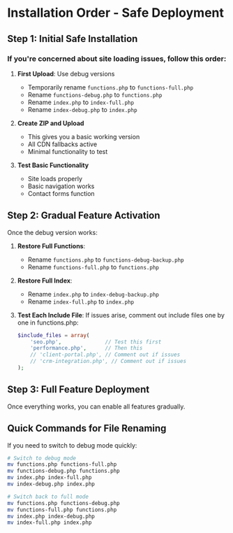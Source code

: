 # Installation Order - Safe Deployment

## Step 1: Initial Safe Installation

### If you're concerned about site loading issues, follow this order:

1. **First Upload**: Use debug versions
   - Temporarily rename `functions.php` to `functions-full.php`
   - Rename `functions-debug.php` to `functions.php`
   - Rename `index.php` to `index-full.php`
   - Rename `index-debug.php` to `index.php`

2. **Create ZIP and Upload**
   - This gives you a basic working version
   - All CDN fallbacks active
   - Minimal functionality to test

3. **Test Basic Functionality**
   - Site loads properly
   - Basic navigation works
   - Contact forms function

## Step 2: Gradual Feature Activation

Once the debug version works:

1. **Restore Full Functions**:
   - Rename `functions.php` to `functions-debug-backup.php`
   - Rename `functions-full.php` to `functions.php`

2. **Restore Full Index**:
   - Rename `index.php` to `index-debug-backup.php`
   - Rename `index-full.php` to `index.php`

3. **Test Each Include File**:
   If issues arise, comment out include files one by one in functions.php:
   ```php
   $include_files = array(
       'seo.php',              // Test this first
       'performance.php',      // Then this
       // 'client-portal.php', // Comment out if issues
       // 'crm-integration.php', // Comment out if issues
   );
   ```

## Step 3: Full Feature Deployment

Once everything works, you can enable all features gradually.

## Quick Commands for File Renaming

If you need to switch to debug mode quickly:
```bash
# Switch to debug mode
mv functions.php functions-full.php
mv functions-debug.php functions.php
mv index.php index-full.php
mv index-debug.php index.php

# Switch back to full mode
mv functions.php functions-debug.php
mv functions-full.php functions.php
mv index.php index-debug.php
mv index-full.php index.php
```